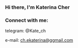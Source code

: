 ### Hi there, I'm Katerina Cher
### Connect with me:

telegram: @Kate_ch

e-mail: ch.ekaterina@ggmail.com
